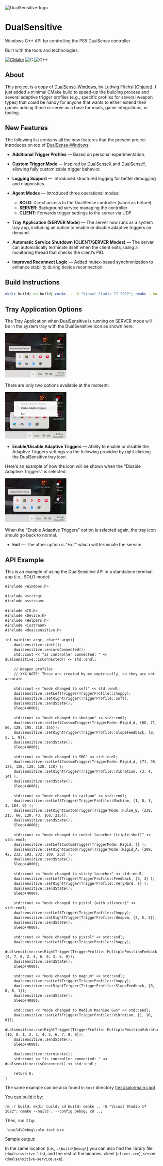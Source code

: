 <img src="https://github.com/user-attachments/assets/459c5e0d-b4e8-4661-b689-9842a0bcfa3a" alt="DualSensitive-logo" width="400"/>

# DualSensitive
Windows C++ API for controlling the PS5 DualSense controller

Built with the tools and technologies:

[![CMake](https://img.shields.io/badge/-CMake-darkslateblue?logo=cmake)](https://cmake.org/)
![C](https://img.shields.io/badge/C-A8B9CC?logo=C&logoColor=white)
![C++](https://img.shields.io/badge/-C++-darkblue?logo=cplusplus)

## About

This project is a copy of [DualSense-Windows][Dualsense-github],
by Ludwig Füchsl ([Ohjurot][Ohjurot-github]).
I just added a minimal CMake build to speed-up the building process and several
adaptive trigger profiles (e.g., specific profiles for several weapon types)
that could be handy for anyone that wants to either extend their games adding
those or serve as a base for mods, game integrations, or tooling.

[DualSense-github]: https://github.com/Ohjurot/DualSense-Windows
[Ohjurot-github]: https://github.com/Ohjurot


## New Features

[DualSenseX-github]: https://github.com/Paliverse/DualSenseX
[DualSenseY-github]: https://github.com/WujekFoliarz/DualSenseY-v2

The following list contains all the new features that the present project introduces on top of [DualSense-Windows][Dualsense-github]:

- **Additional Trigger Profiles** —
  Based on personal experimentation.

- **Custom Trigger Mode** —
  Inspired by [DualSenseX][DualSenseX-github] and [DualSenseY][DualSenseY-github], allowing fully customizable trigger behavior.

- **Logging Support** —
  Introduced structured logging for better debugging and diagnostics.

- **Agent Modes** —
  Introduced three operational modes:
  - **SOLO**: Direct access to the DualSense controller (same as before)
  - **SERVER**: Background service managing the controller
  - **CLIENT**: Forwards trigger settings to the server via UDP

- **Tray Application (SERVER Mode)** —
  The server now runs as a system tray app, including an option to enable or disable adaptive triggers on demand.

- **Automatic Service Shutdown (CLIENT/SERVER Modes)** —
  The server can automatically terminate itself when the client exits, using a monitoring thread that checks the client’s PID.

- **Improved Reconnect Logic** —
  Added mutex-based synchronization to enhance stability during device reconnection.

## Build Instructions

```bash
mkdir build; cd build; cmake .. -G "Visual Studio 17 2022"; cmake --build . --config Release;
```

## Tray Application Options

The Tray Application when DualSensitive is running on SERVER mode will be in the system tray with the DualSensitive icon as shown here:

<img src="assets/tray-dualsensitive.png" alt="tray-dualsensitive" style="width:40%;" />

There are only two options available at the moment:

<img src="assets/tray-options.png" alt="tray-options" style="width:40%;" />

- **Enable/Disable Adaptive Triggers** —
Ability to enable or disable the Adaptive Triggers settings via the following provided by right clicking the DualSensitive tray icon.

Here's an example of how the icon will be shown when the "Disable Adaptive Triggers" is selected:

<img src="assets/tray-triggers-disabled.png" alt="tray-triggers-disabled.png" style="width:40%;" />

When the "Enable Adaptive Triggers" option is selected again, the tray icon should go back to normal.

- **Exit** —
The other option is "Exit" which will terminate the service.
## API Example

This is an example of using the DualSensitive API in a standalone terminal app (i.e., SOLO mode):

```
#include <Windows.h>

#include <string>
#include <sstream>

#include <IO.h>
#include <Device.h>
#include <Helpers.h>
#include <iostream>
#include <dualsensitive.h>

int main(int argc, char** argv){
    dualsensitive::init();
    dualsensitive::ensureConnected();
    std::cout << "is controller connected: " << dualsensitive::isConnected() << std::endl;

    // Weapon profiles
    // XXX NOTE: Those are created by me empirically, so they are not accurate

    std::cout << "mode changed to soft" << std::endl;
    dualsensitive::setLeftTrigger(TriggerProfile::Choppy);
    dualsensitive::setRightTrigger(TriggerProfile::Soft);
    dualsensitive::sendState();
    Sleep(4000);

    std::cout << "mode changed to shotgun" << std::endl;
    dualsensitive::setLeftCustomTrigger(TriggerMode::Rigid_A, {60, 71, 56, 128, 195, 210, 255});
    dualsensitive::setRightTrigger(TriggerProfile::SlopeFeedback, {0, 5, 1, 8});
    dualsensitive::sendState();
    Sleep(4000);

    std::cout << "mode changed to SMG" << std::endl;
    dualsensitive::setLeftCustomTrigger(TriggerMode::Rigid_A, {71, 96, 128, 128, 128, 128, 128} );
    dualsensitive::setRightTrigger(TriggerProfile::Vibration, {3, 4, 14} );
    dualsensitive::sendState();
    Sleep(4000);

    std::cout << "mode changed to railgun" << std::endl;
    dualsensitive::setLeftTrigger(TriggerProfile::Machine, {1, 8, 3, 3, 184, 0} );
    dualsensitive::setRightCustomTrigger(TriggerMode::Pulse_B, {238, 215, 66, 120, 43, 160, 215});
    dualsensitive::sendState();
    Sleep(4000);

    std::cout << "mode changed to rocket launcher (triple-shot)" << std::endl;
    dualsensitive::setLeftCustomTrigger(TriggerMode::Rigid, {} );
    dualsensitive::setRightCustomTrigger(TriggerMode::Rigid_A, {209, 42, 232, 192, 232, 209, 232} );
    dualsensitive::sendState();
    Sleep(4000);

    std::cout << "mode changed to sticky launcher" << std::endl;
    dualsensitive::setLeftTrigger(TriggerProfile::Feedback, {3, 3} );
    dualsensitive::setRightTrigger(TriggerProfile::VeryHard, {} );
    dualsensitive::sendState();
    Sleep(4000);

    std::cout << "mode changed to pistol (with silencer)" << std::endl;
    dualsensitive::setLeftTrigger(TriggerProfile::Choppy);
    dualsensitive::setRightTrigger(TriggerProfile::Weapon, {2, 5, 5});
    dualsensitive::sendState();
    Sleep(4000);

    std::cout << "mode changed to pistol" << std::endl;
    dualsensitive::setLeftTrigger(TriggerProfile::Choppy);
    dualsensitive::setRightTrigger(TriggerProfile::MultiplePositionFeeback, {4, 7, 0, 2, 4, 6, 0, 3, 6, 0});
    dualsensitive::sendState();
    Sleep(4000);

    std::cout << "mode changed to magnum" << std::endl;
    dualsensitive::setLeftTrigger(TriggerProfile::Choppy);
    dualsensitive::setRightTrigger(TriggerProfile::SlopeFeedback, {0, 8, 8, 1});
    dualsensitive::sendState();
    Sleep(4000);

    std::cout << "mode changed to Medium Machine Gun" << std::endl;
    dualsensitive::setLeftTrigger(TriggerProfile::Vibration, {1, 10, 8});
    dualsensitive::setRightTrigger(TriggerProfile::MultiplePositionVibration, {10, 0, 1, 2, 3, 4, 5, 6, 7, 8, 8});
    dualsensitive::sendState();
    Sleep(4000);

    dualsensitive::terminate();
    std::cout << "is controller connected: " << dualsensitive::isConnected() << std::endl;

    return 0;
}
```

[dualsensitive-solo-test-main]: https://github.com/tpetsas/dualsensitive/blob/main/test/solo/main.cpp

The same example can be also found in `test` directory ([test/solo/main.cpp][dualsensitive-solo-test-main]).

You can build it by:

```
rm -r build; mkdir build; cd build; cmake .. -G "Visual Studio 17 2022"; cmake --build . --config Debug; cd ..;
```

Then, run it by:

```
.\build\Debug\solo-test.exe
```

Sample output:


In the same location (i.e., `.\build\Debug\`) you can also find the library file (`dualsensitive.lib`), and the rest of the binaries: client (`client.exe`), server (`dualsensitive-service.exe`).
